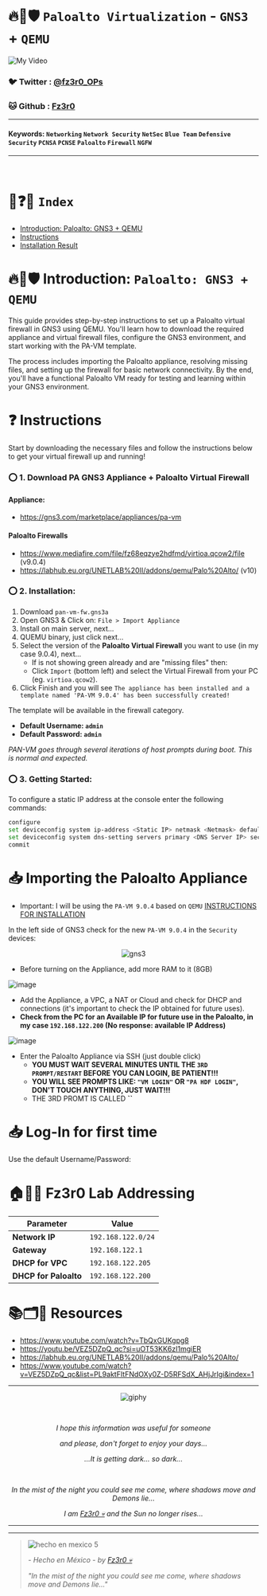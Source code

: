 # 🔥🧱🛡️ `Paloalto Virtualization` - `GNS3` + `QEMU`

![My Video](https://user-images.githubusercontent.com/94720207/165892585-b830998d-d7c5-43b4-a3ad-f71a07b9077e.gif)

### 🐦 Twitter  : [@fz3r0_OPs](https://twitter.com/Fz3r0_OPs)
### 🐱 Github  : [Fz3r0](https://github.com/fz3r0) 

---
 
#### Keywords: `Networking` `Network Security` `NetSec` `Blue Team` `Defensive Security` `PCNSA` `PCNSE` `Paloalto` `Firewall` `NGFW`

---

<br>

# 📝❓📄 `Index`

- [Introduction: Paloalto: GNS3 + QEMU](https://github.com/Fz3r0/Fz3r0_-_Paloalto/blob/main/03-Lab-Virtualization/Paloalto+GNS3/Paloalto-Virtualization_QEMU-GNS3-Pre-Licenced.md#%EF%B8%8F-introduction-paloalto-gns3--qemu)
- [Instructions](https://github.com/Fz3r0/Fz3r0_-_Paloalto/blob/main/03-Lab-Virtualization/Paloalto+GNS3/Paloalto-Virtualization_QEMU-GNS3-Pre-Licenced.md#-instructions)
- [Installation Result](https://github.com/Fz3r0/Fz3r0_-_Paloalto/blob/main/03-Lab-Virtualization/Paloalto+GNS3/Paloalto-Virtualization_QEMU-GNS3-Pre-Licenced.md#-installation-result)

# 🔥🧱🛡️ Introduction: `Paloalto: GNS3 + QEMU`

This guide provides step-by-step instructions to set up a Paloalto virtual firewall in GNS3 using QEMU. You'll learn how to download the required appliance and virtual firewall files, configure the GNS3 environment, and start working with the PA-VM template.

The process includes importing the Paloalto appliance, resolving missing files, and setting up the firewall for basic network connectivity. By the end, you'll have a functional Paloalto VM ready for testing and learning within your GNS3 environment.

# ❓ Instructions

Start by downloading the necessary files and follow the instructions below to get your virtual firewall up and running!

### ⭕ 1. Download PA GNS3 Appliance + Paloalto Virtual Firewall

#### Appliance:

- https://gns3.com/marketplace/appliances/pa-vm

#### Paloalto Firewalls

- https://www.mediafire.com/file/fz68eqzye2hdfmd/virtioa.qcow2/file (v9.0.4)
- https://labhub.eu.org/UNETLAB%20II/addons/qemu/Palo%20Alto/ (v10)

### ⭕ 2. Installation:

1. Download `pan-vm-fw.gns3a`
2. Open GNS3 & Click on: `File > Import Appliance` 
3. Install on main server, next...
4. QUEMU binary, just click next...
5. Select the version of the **Paloalto Virtual Firewall** you want to use (in my case 9.0.4), next...
    - If is not showing green already and are "missing files" then:
    - Click `Import` (bottom left) and select the Virtual Firewall from your PC (eg. `virtioa.qcow2`).   
6. Click Finish and you will see `The appliance has been installed and a template named 'PA-VM 9.0.4' has been successfully created!`

The template will be available in the firewall category.

- **Default Username: `admin`**
- **Default Password: `admin`**

_PAN-VM goes through several iterations of host prompts during boot. This is normal and expected._

### ⭕ 3. Getting Started:

To configure a static IP address at the console enter the following commands:

````sh
configure
set deviceconfig system ip-address <Static IP> netmask <Netmask> default-gateway <Gateway IP> type static
set deviceconfig system dns-setting servers primary <DNS Server IP> secondary <DNS Server IP>
commit

````

# 📥 Importing the Paloalto Appliance

- Important: I will be using the `PA-VM 9.0.4` based on `QEMU` [INSTRUCTIONS FOR INSTALLATION](https://github.com/Fz3r0/Fz3r0_-_Paloalto/blob/main/03-Lab-Virtualization/Paloalto%2BGNS3/Paloalto-Virtualization_QEMU-GNS3-Pre-Licenced.md)

In the left side of GNS3 check for the new `PA-VM 9.0.4` in the `Security` devices: 

<span align="center"> <p align="center"> ![gns3](https://github.com/user-attachments/assets/1e3b431c-1e3f-4d08-a495-b0bb1dd495c1) </p> </span> 

- Before turning on the Appliance, add more RAM to it (8GB)

![image](https://github.com/user-attachments/assets/5fc29d61-7793-4de0-955e-80c23f593d43)

- Add the Appliance, a VPC, a NAT or Cloud and check for DHCP and connections (it's important to check the IP obtained for future uses).
- **Check from the PC for an Available IP for future use in the Paloalto, in my case `192.168.122.200` (No response: available IP Address)**

![image](https://github.com/user-attachments/assets/549f9dde-81e0-46b9-b754-7ee9612dc4ac)

- Enter the Paloalto Appliance via SSH (just double click)
    - **YOU MUST WAIT SEVERAL MINUTES UNTIL THE `3RD PROMPT/RESTART` BEFORE YOU CAN LOGIN, BE PATIENT!!!**
    - **YOU WILL SEE PROMPTS LIKE: `"VM LOGIN"` OR `"PA HDF LOGIN"`, DON'T TOUCH ANYTHING, JUST WAIT!!!**
    - THE 3RD PROMT IS CALLED **``**





# 📥 Log-In for first time

Use the default Username/Password: 



# 🏠📧🌐 Fz3r0 Lab Addressing

| **Parameter**         | **Value**            |
|------------------------|----------------------|
| **Network IP**         | `192.168.122.0/24`  |
| **Gateway**            | `192.168.122.1`     |
| **DHCP for VPC**       | `192.168.122.205`   |
| **DHCP for Paloalto**  | `192.168.122.200`   |


# 📚🗂️🎥 Resources

- https://www.youtube.com/watch?v=TbQxGUKgpg8
- https://youtu.be/VEZ5DZpQ_qc?si=uOT53KK6zI1mgiER
- https://labhub.eu.org/UNETLAB%20II/addons/qemu/Palo%20Alto/
- https://www.youtube.com/watch?v=VEZ5DZpQ_qc&list=PL9aktFItFNdOXy0Z-D5RFSdX_AHjJrIgi&index=1

  
---

<span align="center"> <p align="center"> ![giphy](https://user-images.githubusercontent.com/94720207/166587250-292d9a9f-e590-4c25-a678-d457e2268e85.gif) </p> </span> 



&nbsp;

<span align="center"> <p align="center"> _I hope this information was useful for someone_ </p> </span> 
<span align="center"> <p align="center"> _and please, don't forget to enjoy your days..._ </p> </span> 
<span align="center"> <p align="center"> _...It is getting dark... so dark..._ </p> </span> 

&nbsp;

<span align="center"> <p align="center"> _In the mist of the night you could see me come, where shadows move and Demons lie..._ </p> </span> 
<span align="center"> <p align="center"> _I am [Fz3r0 💀](https://github.com/Fz3r0/) and the Sun no longer rises..._ </p> </span> 

---






---

> ![hecho en mexico 5](https://user-images.githubusercontent.com/94720207/166068790-fa1f243d-2db9-4810-a6e4-eb3c4ad23700.png)
>
> _- Hecho en México - by [Fz3r0 💀](https://github.com/Fz3r0/)_  
>
> _"In the mist of the night you could see me come, where shadows move and Demons lie..."_ 
